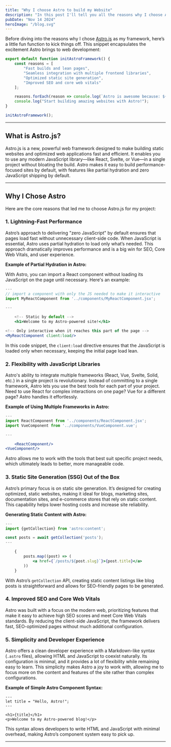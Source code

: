 ```yaml
---
title: "Why I choose Astro to build my Website"
description: "In this post I'll tell you all the reasons why I choose Astro as the Framework for my blog."
pubDate: "Nov 14 2024"
heroImage: "/blog.svg"
---
```


Before diving into the reasons why I chose [Astro.js](https://astro.build/) as my framework, here’s a little fun
function to kick things off. This snippet encapsulates the excitement Astro brings to web development:

```typescript
export default function initAstroFramework() {
    const reasons = [
        "Fast builds and lean pages",
        "Seamless integration with multiple frontend libraries",
        "Optimized static site generation",
        "Improved SEO and core web vitals"
    ];

    reasons.forEach(reason => console.log(`Astro is awesome because: ${reason}`));
    console.log("Start building amazing websites with Astro!");
}

initAstroFramework();
```

---

## What is Astro.js?

Astro.js is a new, powerful web framework designed to make building static websites and optimized web applications fast
and efficient. It enables you to use any modern JavaScript library—like React, Svelte, or Vue—in a single project
without bloating the build. Astro makes it easy to build performance-focused sites by default, with features like
partial hydration and zero JavaScript shipping by default.

---

## Why I Chose Astro

Here are the core reasons that led me to choose Astro.js for my project:

### 1. Lightning-Fast Performance

Astro’s approach to delivering "zero JavaScript" by default ensures that pages load fast without unnecessary client-side
code. When JavaScript is essential, Astro uses partial hydration to load only what’s needed. This approach dramatically
improves performance and is a big win for SEO, Core Web Vitals, and user experience.

**Example of Partial Hydration in Astro:**

With Astro, you can import a React component without loading its JavaScript on the page until necessary. Here's an
example:

```jsx
---
// import a component with only the JS needed to make it interactive
import MyReactComponent from '../components/MyReactComponent.jsx';

---

    <!-- Static by default -->
    <h1>Welcome to my Astro-powered site!</h1>

<!-- Only interactive when it reaches this part of the page -->
<MyReactComponent client:load/>
```

In this code snippet, the `client:load` directive ensures that the JavaScript is loaded only when necessary, keeping the
initial page load lean.

### 2. Flexibility with JavaScript Libraries

Astro's ability to integrate multiple frameworks (React, Vue, Svelte, Solid, etc.) in a single project is revolutionary.
Instead of committing to a single framework, Astro lets you use the best tools for each part of your project. Need to
use React for complex interactions on one page? Vue for a different page? Astro handles it effortlessly.

**Example of Using Multiple Frameworks in Astro:**

```jsx
---
import ReactComponent from '../components/ReactComponent.jsx';
import VueComponent from '../components/VueComponent.vue';

---

    <ReactComponent/>
<VueComponent/>
```

Astro allows me to work with the tools that best suit specific project needs, which ultimately leads to better, more
manageable code.

### 3. Static Site Generation (SSG) Out of the Box

Astro’s primary focus is on static site generation. It’s designed for creating optimized, static websites, making it
ideal for blogs, marketing sites, documentation sites, and e-commerce stores that rely on static content. This
capability helps lower hosting costs and increase site reliability.

**Generating Static Content with Astro:**

```jsx
---
import {getCollection} from 'astro:content';

const posts = await getCollection('posts');
---

    {
        posts.map((post) => (
            <a href={`/posts/${post.slug}`}>{post.title}</a>
        ))
    }
```

With Astro’s `getCollection` API, creating static content listings like blog posts is straightforward and allows for
SEO-friendly pages to be generated.

### 4. Improved SEO and Core Web Vitals

Astro was built with a focus on the modern web, prioritizing features that make it easy to achieve high SEO scores and
meet Core Web Vitals standards. By reducing the client-side JavaScript, the framework delivers fast, SEO-optimized pages
without much additional configuration.

### 5. Simplicity and Developer Experience

Astro offers a clean developer experience with a Markdown-like syntax (`.astro` files), allowing HTML and JavaScript to
coexist naturally. Its configuration is minimal, and it provides a lot of flexibility while remaining easy to learn.
This simplicity makes Astro a joy to work with, allowing me to focus more on the content and features of the site rather
than complex configurations.

**Example of Simple Astro Component Syntax:**

```astro
---
let title = "Hello, Astro!";
---

<h1>{title}</h1>
<p>Welcome to my Astro-powered blog!</p>
```

This syntax allows developers to write HTML and JavaScript with minimal overhead, making Astro’s component system easy
to pick up.

---
